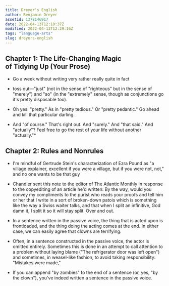 ```yaml
---
title: Dreyer's English
author: Benjamin Dreyer
assetid: 1378146917
date: 2022-04-13T12:10:37Z
modified: 2022-04-13T12:29:16Z
tags: "language-arts"
slug: dreyers-english
---
```


## Chapter 1: The Life-Changing Magic of Tidying Up (Your Prose)

*  Go a week without writing very rather really quite in fact

*  toss out—"just" (not in the sense of "righteous" but in the sense of "merely") and "so" (in the "extremely" sense, though as conjunctions go it's pretty disposable too).

*  Oh yes: "pretty." As in "pretty tedious." Or "pretty pedantic." Go ahead and kill that particular darling.

*  And "of course." That's right out. And "surely." And "that said." And "actually"? Feel free to go the rest of your life without another "actually."*

## Chapter 2: Rules and Nonrules

*  I'm mindful of Gertrude Stein's characterization of Ezra Pound as "a village explainer, excellent if you were a village, but if you were not, not," and no one wants to be that guy

*  Chandler sent this note to the editor of The Atlantic Monthly in response to the copyediting of an article he'd written: By the way, would you convey my compliments to the purist who reads your proofs and tell him or her that I write in a sort of broken-down patois which is something like the way a Swiss waiter talks, and that when I split an infinitive, God damn it, I split it so it will stay split. Over and out.

*  In a sentence written in the passive voice, the thing that is acted upon is frontloaded, and the thing doing the acting comes at the end. In either case, we can easily agree that clowns are terrifying.

*  Often, in a sentence constructed in the passive voice, the actor is omitted entirely. Sometimes this is done in an attempt to call attention to a problem without laying blame ("The refrigerator door was left open") and sometimes, in weasel-like fashion, to avoid taking responsibility: "Mistakes were made,"

*  If you can append "by zombies" to the end of a sentence (or, yes, "by the clown"), you've indeed written a sentence in the passive voice.

